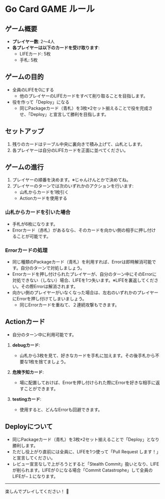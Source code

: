 # Go Card GAME ルール

## ゲーム概要
- **プレイヤー数**: 2〜4人 
- **各プレイヤーは以下のカードを受け取ります**:
  - LIFEカード: 5枚
  - 手札: 5枚

## ゲームの目的
- 全員のLIFEを0にする
  - 他のプレイヤーのLIFEカードをすべて削り取ることを目指します。
- 役を作って「Deploy」になる
  - 同じPackageカード（青札）を3枚×2セット揃えることで役を完成させ、「Deploy」と宣言して勝利を目指します。

## セットアップ
1. 残りのカードはテーブル中央に裏向きで積み上げて、山札とします。
2. 各プレイヤーは自分のLIFEカードを正面に並べてください。

## ゲームの進行
1. プレイヤーの順番を決めます。※じゃんけんとかで決めてね。
2. プレイヤーのターンでは次のいずれかのアクションを行います:
   - 山札からカードを1枚引く
   - Actionカードを使用する

### 山札からカードを引いた場合
- 手札が6枚になります。
- Errorカード（赤札）があるなら、そのカードを向かい側の相手に押し付けることが可能です。

### Errorカードの処理
- 同じ種類のPackageカード（青札）を利用すれば、Errorは即時解消可能です。自分のターンで対処しましょう。
- Errorカードを押し付けられたプレイヤーが、自分のターン中にそのErrorに対処できない（しない）場合、LIFEを1つ失います。※LIFEを裏返してください。その際Errorは解消されます。
- 向かい側のプレイヤーがいなくなった場合は、左右のいずれかのプレイヤーにErrorを押し付けてしまいましょう。
  - 同じErrorカードを重ねて、２連続攻撃もできます。

## Actionカード
- 自分のターン中に利用可能です。

1. **debugカード**: 
   - 山札から3枚を見て、好きなカードを手札に加えます。その後手札から不要な1枚を捨てましょう。
   
2. **危険予知カード**: 
   - 場に配置しておけば、Errorを押し付けられた際にErrorを好きな相手に返すことができます。

3. **testingカード**: 
   - 使用すると、どんなErrorも回避できます。

## Deployについて
- 同じPackageカード（青札）を3枚×2セット揃えることで「Deploy」となり勝利します。
- ただし役上がり直前には全員に、LIFEを1つ使って「Pull Request します！」と宣言してください。
- レビュー宣言なしで上がろうとすると「Stealth Commit」扱いとなり、LIFEが削られます。LIFEが０になる場合「Commit Catastrophe」して全員のLIFEが−１になります。

---

楽しんでプレイしてください！ 🎉